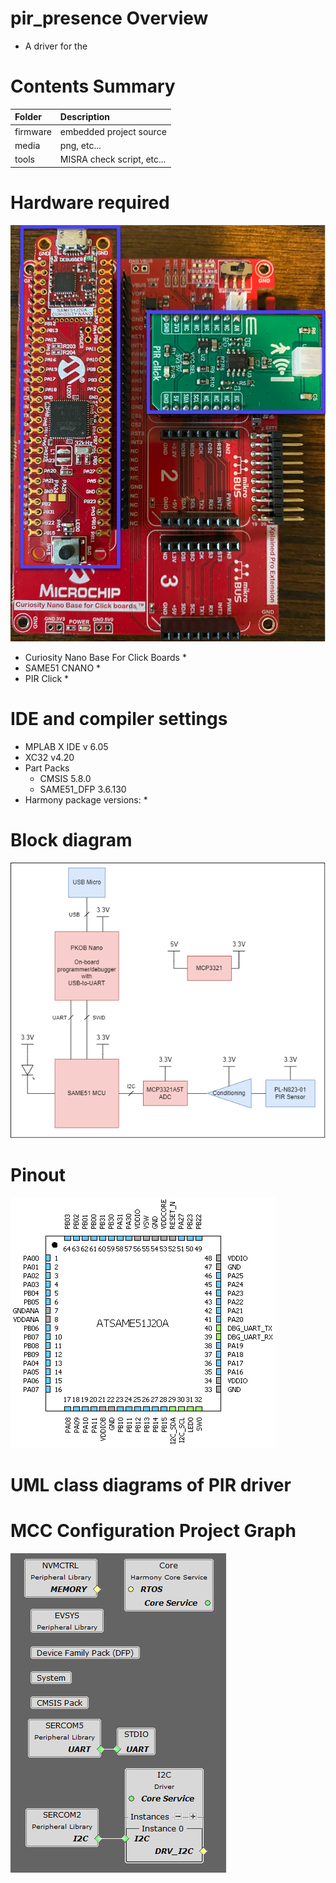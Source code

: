# pir_presence Overview
 * A driver for the 

# Contents Summary

| Folder              | Description                                                |
|:--------------------|:-----------------------------------------------------------|
| firmware            | embedded project source                                    |
| media               | png, etc...                                                |
| tools               | MISRA check script, etc...                                 |

# Hardware required

![image](media/HardwarePhoto.png)

* Curiosity Nano Base For Click Boards
    * 
* SAME51 CNANO
    * 
* PIR Click
    * 

# IDE and compiler settings

* MPLAB X IDE v 6.05
* XC32 v4.20
* Part Packs
    * CMSIS 5.8.0
    * SAME51_DFP 3.6.130
* Harmony package versions:
    * 

# Block diagram

![image](media/HardwareBlockDiagram.png)

# Pinout

![image](media/pinout.png)

# UML class diagrams of PIR driver

# MCC Configuration Project Graph

![image](media/ProjectGraph.png)
